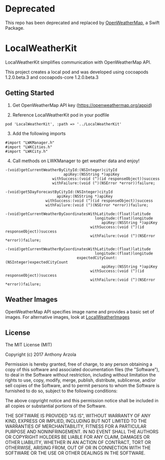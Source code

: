 Deprecated
===========
This repo has been deprecated and replaced by [OpenWeatherMap](https://github.com/AnthonyArzola/OpenWeatherMap), a Swift Package. 


LocalWeatherKit
===========

LocalWeatherKit simplifies communication with OpenWeatherMap API.

This project creates a local pod and was developed using cocoapods 1.2.0.beta.3 and cocoapods-core 1.2.0.beta.3

## Getting Started

1. Get OpenWeatherMap API key (https://openweathermap.org/appid)

2. Reference LocalWeatherKit pod in your podfile

  ```
  pod 'LocalWeatherKit', :path => '../LocalWeatherKit'
  ```

3. Add the following imports

  ```objc
  #import "LWKManager.h"
  #import "LWKCities.h"
  #import "LWKCity.h"
  ```

4. Call methods on LWKManager to get weather data and enjoy!

  ```objc
  -(void)getCurrentWeatherByCityId:(NSInteger)cityId
                            apiKey:(NSString *)apiKey
                       withSuccess:(void (^)(id responseObject))success
                       withFailure:(void (^)(NSError *error))failure;
  ```
  ```objc
  -(void)get5DayForecastByCityId:(NSInteger)cityId
                         apiKey:(NSString *)apiKey
                    withSuccess:(void (^)(id responseObject))success
                    withFailure:(void (^)(NSError *error))failure;
  ```
  ```objc
  -(void)getCurrentWeatherByCoordinatesWithLatitude:(float)latitude
                                          longitude:(float)longitude
                                             apiKey:(NSString *)apiKey
                                        withSuccess:(void (^)(id responseObject))success
                                        withFailure:(void (^)(NSError *error))failure;
  ```
  ```objc
  -(void)getCurrentWeatherByCoordinatesWithLatitude:(float)latitude
                                          longitude:(float)longitude
                                  expectedCityCount:(NSInteger)expectedCityCount
                                             apiKey:(NSString *)apiKey
                                        withSuccess:(void (^)(id responseObject))success
                                        withFailure:(void (^)(NSError *error))failure;
  ```                     

## Weather Images
OpenWeatherMap API specifies image name and provides a basic set of images. For alternative images, look at [LocalWeatherImages](https://github.com/AnthonyArzola/LocalWeatherImages "LocalWeatherImages on GitHub")

## License
The MIT License (MIT)

Copyright (c) 2017 Anthony Arzola

Permission is hereby granted, free of charge, to any person obtaining a copy of
this software and associated documentation files (the "Software"), to deal in
the Software without restriction, including without limitation the rights to
use, copy, modify, merge, publish, distribute, sublicense, and/or sell copies of
the Software, and to permit persons to whom the Software is furnished to do so,
subject to the following conditions:

The above copyright notice and this permission notice shall be included in all
copies or substantial portions of the Software.

THE SOFTWARE IS PROVIDED "AS IS", WITHOUT WARRANTY OF ANY KIND, EXPRESS OR
IMPLIED, INCLUDING BUT NOT LIMITED TO THE WARRANTIES OF MERCHANTABILITY, FITNESS
FOR A PARTICULAR PURPOSE AND NONINFRINGEMENT. IN NO EVENT SHALL THE AUTHORS OR
COPYRIGHT HOLDERS BE LIABLE FOR ANY CLAIM, DAMAGES OR OTHER LIABILITY, WHETHER
IN AN ACTION OF CONTRACT, TORT OR OTHERWISE, ARISING FROM, OUT OF OR IN
CONNECTION WITH THE SOFTWARE OR THE USE OR OTHER DEALINGS IN THE SOFTWARE.
